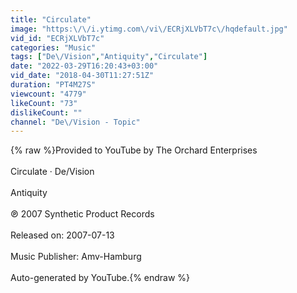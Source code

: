 ```yaml
---
title: "Circulate"
image: "https:\/\/i.ytimg.com\/vi\/ECRjXLVbT7c\/hqdefault.jpg"
vid_id: "ECRjXLVbT7c"
categories: "Music"
tags: ["De\/Vision","Antiquity","Circulate"]
date: "2022-03-29T16:20:43+03:00"
vid_date: "2018-04-30T11:27:51Z"
duration: "PT4M27S"
viewcount: "4779"
likeCount: "73"
dislikeCount: ""
channel: "De\/Vision - Topic"
---
```

{% raw %}Provided to YouTube by The Orchard Enterprises<br /><br />Circulate · De/Vision<br /><br />Antiquity<br /><br />℗ 2007 Synthetic Product Records<br /><br />Released on: 2007-07-13<br /><br />Music Publisher: Amv-Hamburg<br /><br />Auto-generated by YouTube.{% endraw %}
